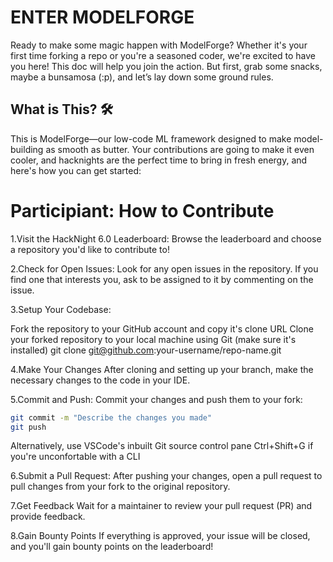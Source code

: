 # ENTER MODELFORGE

Ready to make some magic happen with ModelForge? Whether it's your first time forking a repo or you're a seasoned coder, we're excited to have you here! This doc will help you join the action. But first, grab some snacks, maybe a bunsamosa (:p), and let’s lay down some ground rules.

## What is This? 🛠️

This is ModelForge—our low-code ML framework designed to make model-building as smooth as butter. Your contributions are going to make it even cooler, and hacknights are the perfect time to bring in fresh energy, and here's how you can get started:

# Participiant: How to Contribute
1.Visit the HackNight 6.0 Leaderboard: Browse the leaderboard and choose a repository you'd like to contribute to!

2.Check for Open Issues: Look for any open issues in the repository. If you find one that interests you, ask to be assigned to it by commenting on the issue.

3.Setup Your Codebase:

Fork the repository to your GitHub account and copy it's clone URL
Clone your forked repository to your local machine using Git (make sure it's installed)
git clone git@github.com:your-username/repo-name.git

4.Make Your Changes After cloning and setting up your branch, make the necessary changes to the code in your IDE.

5.Commit and Push: Commit your changes and push them to your fork:
```bash
git commit -m "Describe the changes you made"
git push
```
Alternatively, use VSCode's inbuilt Git source control pane Ctrl+Shift+G if you're unconfortable with a CLI

6.Submit a Pull Request: After pushing your changes, open a pull request to pull changes from your fork to the original repository.

7.Get Feedback Wait for a maintainer to review your pull request (PR) and provide feedback.

8.Gain Bounty Points If everything is approved, your issue will be closed, and you'll gain bounty points on the leaderboard!


